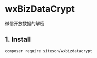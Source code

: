 wxBizDataCrypt
=============================

微信开放数据的解密

## 1. Install

```bash
composer require siteson/wxbizdatacrypt
```
